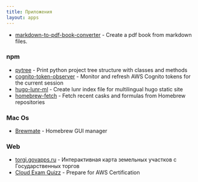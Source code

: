 ```yaml
---
title: Приложения
layout: apps
---
```



- [markdown-to-pdf-book-converter](https://github.com/romankurnovskii/markdown-to-pdf-book-converter) - Create a pdf book from markdown files.

### npm

- [pytree](https://www.npmjs.com/package/pytree) - Print python project tree structure with classes and methods
- [cognito-token-observer](https://www.npmjs.com/package/cognito-token-observer) - Monitor and refresh AWS Cognito tokens for the current session
- [hugo-lunr-ml](https://www.npmjs.com/package/hugo-lunr-ml) - Create lunr index file for multilingual hugo static site
- [homebrew-fetch](https://www.npmjs.com/package/homebrew-fetch) - Fetch recent casks and formulas from Homebrew repositories

### Mac Os

- [Brewmate](/en/apps/brewmate/) - Homebrew GUI manager

### Web

- [torgi.govapps.ru](https://torgi.govapps.ru) - Интерактивная карта земельных участков с Государственных торгов
- [Cloud Exam Quizz](https://cloud-exam-prepare.com) - Prepare for AWS Certification
